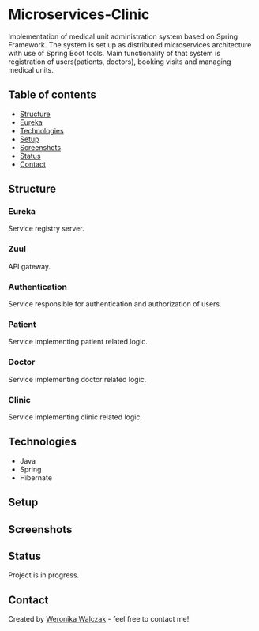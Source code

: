 # Microservices-Clinic
Implementation of medical unit administration system based on Spring Framework. The system is set up as distributed microservices architecture with use of Spring Boot tools. Main functionality of that system is registration of users(patients, doctors), booking visits and managing medical units.   

## Table of contents
* [Structure](#structure)
* [Eureka](##eureka)
* [Technologies](#technologies)
* [Setup](#setup)
* [Screenshots](#screenshots)
* [Status](#status)
* [Contact](#contact)

## Structure
### Eureka
Service registry server.
### Zuul
API gateway.
### Authentication
Service responsible for authentication and authorization of users.
### Patient
Service implementing patient related logic.
### Doctor
Service implementing doctor related logic.
### Clinic
Service implementing clinic related logic.

## Technologies
* Java
* Spring
* Hibernate


## Setup


## Screenshots


## Status
Project is in progress.

## Contact
Created by [Weronika Walczak](mailto:weronikawalczak989@gmail.com) - feel free to contact me!
